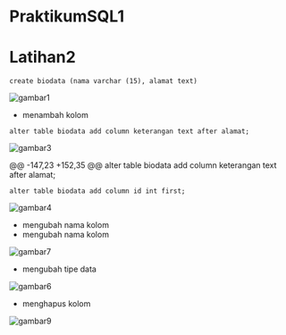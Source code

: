 # PraktikumSQL1
# Latihan2
```
create biodata (nama varchar (15), alamat text)
```


![gambar1](https://user-images.githubusercontent.com/115562487/231250495-bb5fb2cb-118f-49e3-becd-a4f122f1d0e0.png)




* menambah kolom 
```
alter table biodata add column keterangan text after alamat;
```

![gambar3](https://user-images.githubusercontent.com/115562487/231250737-bd097a7d-a7b3-4d63-932f-f9381754f3be.png)



@@ -147,23 +152,35 @@ alter table biodata add column keterangan text after alamat;
```
alter table biodata add column id int first;
```



![gambar4](https://user-images.githubusercontent.com/115562487/231250873-f67070cc-7b74-496c-b9e3-6519174dcd97.png)




* mengubah nama kolom 
* mengubah nama kolom



![gambar7](https://user-images.githubusercontent.com/115562487/231251137-cde91b9c-e0be-41cf-ada1-2008218ce344.png)




* mengubah tipe data 



![gambar6](https://user-images.githubusercontent.com/115562487/231251231-53193aed-0182-45d7-a600-b88d83273a56.png)





* menghapus kolom 



![gambar9](https://user-images.githubusercontent.com/115562487/231251337-f64bf78b-57e6-4305-b781-1a87ed92c920.png)


